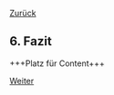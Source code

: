 [Zurück](05_Vergleich_der_JSON_Verarbeitung.md)

## 6. Fazit

+++Platz für Content+++

[Weiter](07_Literaturverzeichnis.md)

